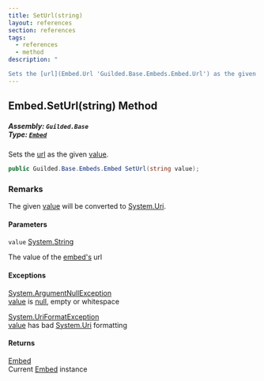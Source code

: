 ```yaml
---
title: SetUrl(string)
layout: references
section: references
tags:
  - references
  - method
description: "

Sets the [url](Embed.Url 'Guilded.Base.Embeds.Embed.Url') as the given [value](Embed.SetUrl(string)#Guilded.Base.Embeds.Embed.SetUrl(string).value 'Guilded.Base.Embeds.Embed.SetUrl(string).value')."
---
```


## Embed.SetUrl(string) Method
##### **Assembly:** `Guilded.Base`<br/>**Type:** [`Embed`](Embed 'Guilded.Base.Embeds.Embed')

Sets the [url](Embed.Url 'Guilded.Base.Embeds.Embed.Url') as the given [value](Embed.SetUrl(string)#Guilded.Base.Embeds.Embed.SetUrl(string).value 'Guilded.Base.Embeds.Embed.SetUrl(string).value').

```csharp
public Guilded.Base.Embeds.Embed SetUrl(string value);
```

### Remarks
  
The given [value](Embed.SetUrl(string)#Guilded.Base.Embeds.Embed.SetUrl(string).value 'Guilded.Base.Embeds.Embed.SetUrl(string).value') will be converted to [System.Uri](https://docs.microsoft.com/en-us/dotnet/api/System.Uri 'System.Uri').
#### Parameters

<a name='Guilded.Base.Embeds.Embed.SetUrl(string).value'></a>

`value` [System.String](https://docs.microsoft.com/en-us/dotnet/api/System.String 'System.String')

The value of the [embed's](Embed 'Guilded.Base.Embeds.Embed') url

#### Exceptions

[System.ArgumentNullException](https://docs.microsoft.com/en-us/dotnet/api/System.ArgumentNullException 'System.ArgumentNullException')  
[value](Embed.SetUrl(string)#Guilded.Base.Embeds.Embed.SetUrl(string).value 'Guilded.Base.Embeds.Embed.SetUrl(string).value') is [null](https://docs.microsoft.com/en-us/dotnet/csharp/language-reference/keywords/null 'https://docs.microsoft.com/en-us/dotnet/csharp/language-reference/keywords/null'), empty or whitespace

[System.UriFormatException](https://docs.microsoft.com/en-us/dotnet/api/System.UriFormatException 'System.UriFormatException')  
[value](Embed.SetUrl(string)#Guilded.Base.Embeds.Embed.SetUrl(string).value 'Guilded.Base.Embeds.Embed.SetUrl(string).value') has bad [System.Uri](https://docs.microsoft.com/en-us/dotnet/api/System.Uri 'System.Uri') formatting

#### Returns
[Embed](Embed 'Guilded.Base.Embeds.Embed')  
Current [Embed](Embed 'Guilded.Base.Embeds.Embed') instance